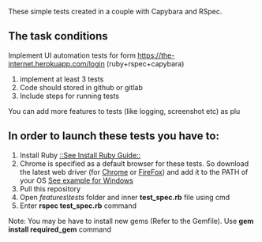 These simple tests created in a couple with Capybara and RSpec.
## The task conditions
Implement UI automation tests for form https://the-internet.herokuapp.com/login (ruby+rspec+capybara)
1. implement at least 3 tests
2. Code should stored in github or gitlab
3. Include steps for running tests

You can add more features to tests (like logging, screenshot etc) as plu

## In order to launch these tests you have to:
1. Install Ruby [::See Install Ruby Guide::](https://www.ruby-lang.org/ru/documentation/installation/#rubyinstaller)
2. Chrome is specified as a default browser for these tests. So download the latest web driver (for [Chrome](https://chromedriver.chromium.org/downloads) or [FireFox](https://github.com/mozilla/geckodriver/releases)) and add it to the PATH of your OS [See example for Windows](https://www.youtube.com/watch?v=KNzGtHI_60o)
3. Pull this repository
4. Open *features\tests* folder and inner **test_spec.rb**  file using cmd
5. Enter **rspec test_spec.rb** command

Note: You may be have to install new gems (Refer to the Gemfile). Use **gem install required_gem** command
